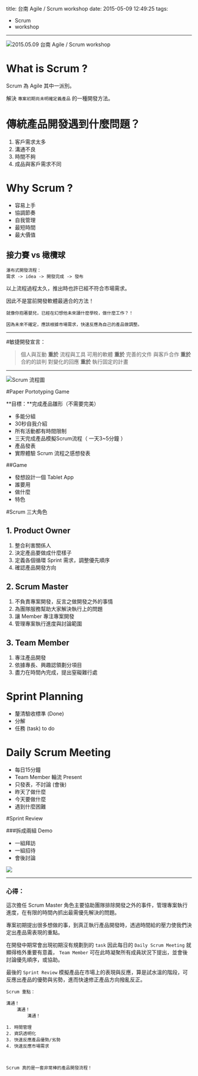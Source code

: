 title: 台南 Agile / Scrum workshop
date: 2015-05-09 12:49:25
tags: 
- Scrum
- workshop
---
![2015.05.09 台南 Agile / Scrum workshop](https://googledrive.com/host/0B4fEFbbW93y5YXVtSER0Z0lzMlE)
<!--more-->

# What is Scrum ?

Scrum 為 Agile 其中一派別。

解決 `專案初期尚未明確定義產品` 的一種開發方法。

# 傳統產品開發遇到什麼問題？

1. 客戶需求太多
2. 溝通不良
3. 時間不夠
4. 成品與客戶需求不同

# Why Scrum ?

* 容易上手
* 協調節奏
* 自我管理
* 最短時間
* 最大價值

## 接力賽 vs 橄欖球

```
瀑布式開發流程：
需求 -> idea -> 開發完成 -> 發布
```

以上流程過程太久，推出時也許已經不符合市場需求。

因此不是當前開發軟體最適合的方法！

```
就像你抱著嬰兒，已經在幻想他未來讀什麼學校，做什麼工作？！

因為未來不確定，應該根據市場需求，快速反應為自己的產品做調整。
```

---

#敏捷開發宣言：

>個人與互動 **重於** 流程與工具
>可用的軟體 **重於** 完善的文件
>與客戶合作 **重於** 合約的談判 
>對變化的回應 **重於** 執行固定的計畫

---

![Scrum 流程圖](https://googledrive.com/host/0B4fEFbbW93y5R05Wd0RIaDlzTVE)
 
#Paper Portotyping Game

**目標：**完成產品雛形（不需要完美）

* 多能分組 
* 30秒自我介紹
* 所有活動都有時間限制
* 三天完成產品模擬Scrum流程（ 一天3~5分鐘 ）
* 產品發表
* 實際體驗 Scrum 流程之感想發表


##Game
* 發想設計一個 Tablet App
* 誰要用
* 做什麼
* 特色

#Scrum 三大角色

## 1. Product Owner

1. 整合利害關係人
2. 決定產品要做成什麼樣子
3. 定義各個循環 Sprint 需求，調整優先順序
4. 確認產品開發方向

## 2. Scrum Master

1. 不負責專案開發，反言之做開發之外的事情
2. 為團隊服務幫助大家解決執行上的問題
3. 讓 Member 專注專案開發
4. 管理專案執行進度與討論範圍

## 3. Team Member

1. 專注產品開發
2. 依據專長、興趣認領劃分項目
3. 盡力在時間內完成，提出窒礙難行處

# Sprint Planning 

* 釐清驗收標準 (Done)
* 分解
* 任務 (task) to do

# Daily Scrum Meeting

* 每日15分鐘
* Team Member 輪流 Present
* 只發表，不討論 (會後)
* 昨天了做什麼
* 今天要做什麼
* 遇到什麼困難

#Sprint Review

###拆成兩組 Demo

* 一組拜訪 
* 一組招待
* 會後討論

![](https://googledrive.com/host/0B4fEFbbW93y5cFZ1MUhMb2NvRUk)

------

### 心得：
這次擔任 Scrum Master 角色主要協助團隊排除開發之外的事件，管理專案執行進度，在有限的時間內抓出最需優先解決的問題。

專案初期提出很多想做的事，到真正執行產品開發時，透過時間給的壓力使我們決定出產品需表現的重點。

在開發中期常會出現初期沒有規劃到的 `task` 因此每日的 `Daily Scrum Meeting` 就顯得格外重要有意義， `Team Member` 可在此時凝聚所有成員狀況下提出，並會後討論優先順序，或協助。

最後的 `Sprint Review` 模擬產品在市場上的表現與反應，算是試水溫的階段，可反應出產品的優勢與劣勢，進而快速修正產品方向撥亂反正。

```
Scrum 重點：

溝通！
	溝通！
		溝通！
		
1. 時間管理
2. 資訊透明化
3. 快速反應產品優勢/劣勢
4. 快速反應市場需求


		
Scrum 真的是一套非常棒的產品開發流程！
``` 